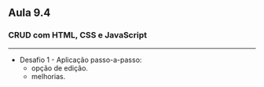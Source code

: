 ## Aula 9.4 
### CRUD com HTML, CSS e JavaScript
---
- Desafio 1 - Aplicação passo-a-passo:
	- opção de edição.
	- melhorias.